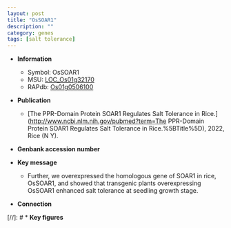 ```yaml
---
layout: post
title: "OsSOAR1"
description: ""
category: genes
tags: [salt tolerance]
---
```


* **Information**  
    + Symbol: OsSOAR1  
    + MSU: [LOC_Os01g32170](http://rice.uga.edu/cgi-bin/ORF_infopage.cgi?orf=LOC_Os01g32170)  
    + RAPdb: [Os01g0506100](https://rapdb.dna.affrc.go.jp/locus/?name=Os01g0506100)  

* **Publication**  
    + [The PPR-Domain Protein SOAR1 Regulates Salt Tolerance in Rice.](http://www.ncbi.nlm.nih.gov/pubmed?term=The PPR-Domain Protein SOAR1 Regulates Salt Tolerance in Rice.%5BTitle%5D), 2022, Rice (N Y).

* **Genbank accession number**  

* **Key message**  
    + Further, we overexpressed the homologous gene of SOAR1 in rice, OsSOAR1, and showed that transgenic plants overexpressing OsSOAR1 enhanced salt tolerance at seedling growth stage.

* **Connection**  

[//]: # * **Key figures**  



